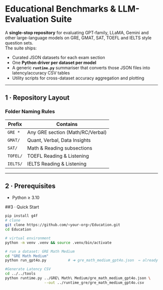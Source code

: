# Educational Benchmarks & LLM-Evaluation Suite  

A **single-stop repository** for evaluating GPT-family, LLaMA, Gemini and other large-language models on GRE, GMAT, SAT, TOEFL and IELTS style question sets.  
The suite ships:

* Curated JSON datasets for each exam section  
* One **Python driver per dataset per model**   
* A generic **`runtime.py`** summariser that converts those JSON files into latency/accuracy CSV tables  
* Utility scripts for cross-dataset accuracy aggregation and plotting

---

## 1 · Repository Layout

### Folder Naming Rules

| Prefix  | Contains                                |
|---------|-----------------------------------------|
| `GRE *` | Any GRE section (Math/RC/Verbal)        | 
| `GMAT/` | Quant, Verbal, Data Insights            | 
| `SAT/`  | Math & Reading subsections              | 
| `TOFEL/`| TOEFL Reading & Listening               | 
| `IELTS/`| IELTS Reading & Listening               |

---

## 2 · Prerequisites

* Python ≥ 3.10  


##3 · Quick Start
```bash
pip install g4f
# clone
git clone https://github.com/<your-org>/Education.git
cd Education

# virtual environment
python -m venv .venv && source .venv/bin/activate

# run a dataset: GRE Math Medium 
cd "GRE Math Medium"
python run_gpt4o.py          # ➜ gre_math_medium_gpt4o.json  ← already includes overall accuracy

#Generate Latency CSV
cd ../../tools
python runtime.py ../GRE\ Math\ Medium/gre_math_medium_gpt4o.json \
                  --out ../runtime_gre/gre_math_medium_gpt4o.csv






